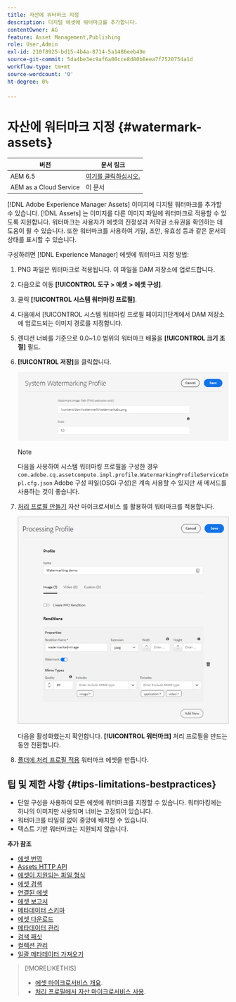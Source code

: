 ```yaml
---
title: 자산에 워터마크 지정
description: 디지털 에셋에 워터마크를 추가합니다.
contentOwner: AG
feature: Asset Management,Publishing
role: User,Admin
exl-id: 210f8925-bd15-4b4a-8714-5a1486eeb49e
source-git-commit: 5da4be3ec9af6a00cce8d80b8eea7f7520754a1d
workflow-type: tm+mt
source-wordcount: '0'
ht-degree: 0%

---
```


# 자산에 워터마크 지정 {#watermark-assets}

| 버전 | 문서 링크 |
| -------- | ---------------------------- |
| AEM 6.5 | [여기를 클릭하십시오.](https://experienceleague.adobe.com/docs/experience-manager-65/assets/administer/watermarking.html) |
| AEM as a Cloud Service | 이 문서 |

[!DNL Adobe Experience Manager Assets] 이미지에 디지털 워터마크를 추가할 수 있습니다. [!DNL Assets] 는 이미지를 다른 이미지 파일에 워터마크로 적용할 수 있도록 지원합니다. 워터마크는 사용자가 에셋의 진정성과 저작권 소유권을 확인하는 데 도움이 될 수 있습니다. 또한 워터마크를 사용하여 기밀, 초안, 유효성 등과 같은 문서의 상태를 표시할 수 있습니다.

구성하려면 [!DNL Experience Manager] 에셋에 워터마크 지정 방법:

1. PNG 파일은 워터마크로 적용됩니다. 이 파일을 DAM 저장소에 업로드합니다.

1. 다음으로 이동 **[!UICONTROL 도구 > 에셋 > 에셋 구성]**.

1. 클릭 **[!UICONTROL 시스템 워터마킹 프로필]**.

1. 다음에서 [!UICONTROL 시스템 워터마킹 프로필 페이지]1단계에서 DAM 저장소에 업로드되는 이미지 경로를 지정합니다.

1. 렌디션 너비를 기준으로 0.0~1.0 범위의 워터마크 배율을 **[!UICONTROL 크기 조절]** 필드.

1. **[!UICONTROL 저장]**&#x200B;을 클릭합니다.

   ![에셋 중복 감지기](assets/system-watermarking-profile.png)

   >[!NOTE]
   >
   >다음을 사용하여 시스템 워터마킹 프로필을 구성한 경우 `com.adobe.cq.assetcompute.impl.profile.WatermarkingProfileServiceImpl.cfg.json` Adobe 구성 파일(OSGi 구성)은 계속 사용할 수 있지만 새 메서드를 사용하는 것이 좋습니다.


1. [처리 프로필 만들기](/help/assets/asset-microservices-configure-and-use.md#create-custom-profile) 자산 마이크로서비스 를 활용하여 워터마크를 적용합니다.

   ![워터마크를 만드는 자산 처리 프로필](assets/watermark-processing-profile.png)

   다음을 활성화했는지 확인합니다. **[!UICONTROL 워터마크]** 처리 프로필을 만드는 동안 전환합니다.

1. [폴더에 처리 프로필 적용](/help/assets/asset-microservices-configure-and-use.md#use-profiles) 워터마크 에셋을 만듭니다.

## 팁 및 제한 사항 {#tips-limitations-bestpractices}

* 단일 구성을 사용하여 모든 에셋에 워터마크를 지정할 수 있습니다. 워터마킹에는 하나의 이미지만 사용되며 너비는 고정되어 있습니다.
* 워터마크를 타일링 없이 중앙에 배치할 수 있습니다.
* 텍스트 기반 워터마크는 지원되지 않습니다.

**추가 참조**

* [에셋 번역](translate-assets.md)
* [Assets HTTP API](mac-api-assets.md)
* [에셋이 지원되는 파일 형식](file-format-support.md)
* [에셋 검색](search-assets.md)
* [연결된 에셋](use-assets-across-connected-assets-instances.md)
* [에셋 보고서](asset-reports.md)
* [메타데이터 스키마](metadata-schemas.md)
* [에셋 다운로드](download-assets-from-aem.md)
* [메타데이터 관리](manage-metadata.md)
* [검색 패싯](search-facets.md)
* [컬렉션 관리](manage-collections.md)
* [일괄 메타데이터 가져오기](metadata-import-export.md)

>[!MORELIKETHIS]
>
>* [에셋 마이크로서비스 개요](/help/assets/asset-microservices-overview.md).
>* [처리 프로필에서 자산 마이크로서비스 사용](/help/assets/asset-microservices-configure-and-use.md).

